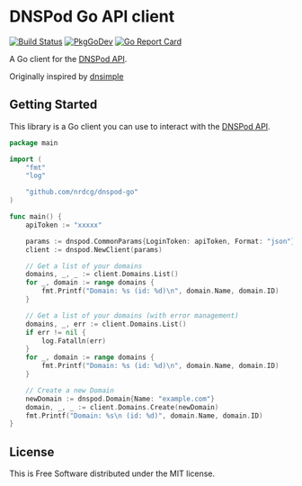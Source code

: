 # DNSPod Go API client

[![Build Status](https://github.com/nrdcg/dnspod-go/workflows/Main/badge.svg?branch=master)](https://github.com/nrdcg/dnspod-go/actions)
[![PkgGoDev](https://pkg.go.dev/badge/github.com/nrdcg/dnspod-go)](https://pkg.go.dev/github.com/nrdcg/dnspod-go)
[![Go Report Card](https://goreportcard.com/badge/github.com/nrdcg/dnspod-go)](https://goreportcard.com/report/github.com/nrdcg/dnspod-go)

A Go client for the [DNSPod API](https://www.dnspod.cn/docs/index.html).

Originally inspired by [dnsimple](https://github.com/weppos/dnsimple-go/dnsimple)

## Getting Started

This library is a Go client you can use to interact with the [DNSPod API](https://www.dnspod.cn/docs/index.html).

```go
package main

import (
	"fmt"
	"log"

	"github.com/nrdcg/dnspod-go"
)

func main() {
	apiToken := "xxxxx"

	params := dnspod.CommonParams{LoginToken: apiToken, Format: "json"}
	client := dnspod.NewClient(params)

	// Get a list of your domains
	domains, _, _ := client.Domains.List()
	for _, domain := range domains {
		fmt.Printf("Domain: %s (id: %d)\n", domain.Name, domain.ID)
	}

	// Get a list of your domains (with error management)
	domains, _, err := client.Domains.List()
	if err != nil {
		log.Fatalln(err)
	}
	for _, domain := range domains {
		fmt.Printf("Domain: %s (id: %d)\n", domain.Name, domain.ID)
	}

	// Create a new Domain
	newDomain := dnspod.Domain{Name: "example.com"}
	domain, _, _ := client.Domains.Create(newDomain)
	fmt.Printf("Domain: %s\n (id: %d)", domain.Name, domain.ID)
}
```

## License

This is Free Software distributed under the MIT license.
